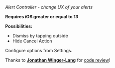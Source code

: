 *Alert Controller - change UX of your alerts*

**Requires iOS greater or equal to 13**

**Possibilities:**
- Dismiss by tapping outside
- Hide Cancel Action

Configure options from Settings.

Thanks to **[Jonathan Winger-Lang](https://github.com/jontelang)** for [code review](https://github.com/tomaszpoliszuk/AlertController/issues/1)!
